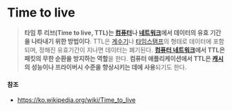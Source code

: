 # Time to live



> **타임 투 리브(Time to live, TTL)는 [컴퓨터](https://ko.wikipedia.org/wiki/컴퓨터)나 [네트워크](https://ko.wikipedia.org/wiki/네트워크)에서 데이터의 유효 기간을 나타내기 위한 방법이다**. TTL은 [계수기](https://ko.wikipedia.org/wiki/계수기)나 [타임스탬프](https://ko.wikipedia.org/wiki/타임스탬프)의 형태로 데이터에 포함되며, 정해진 유효기간이 지나면 데이터는 폐기된다. **[컴퓨터 네트워크](https://ko.wikipedia.org/wiki/컴퓨터_네트워크)에서 TTL은 패킷의 무한 순환을 방지하는 역할**을 한다. **컴퓨터 애플리케이션에서 TTL은 [캐시](https://ko.wikipedia.org/wiki/캐시)의 성능이나 프라이버시 수준을 향상시키는 데에 사용**되기도 한다.



#### 참조

- https://ko.wikipedia.org/wiki/Time_to_live